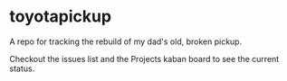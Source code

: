 # toyotapickup
A repo for tracking the rebuild of my dad's old, broken pickup.

Checkout the issues list and the Projects kaban board to see the current status.
